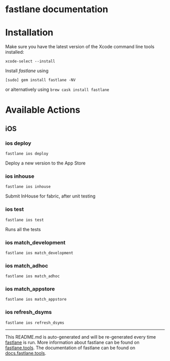 fastlane documentation
================
# Installation

Make sure you have the latest version of the Xcode command line tools installed:

```
xcode-select --install
```

Install _fastlane_ using
```
[sudo] gem install fastlane -NV
```
or alternatively using `brew cask install fastlane`

# Available Actions
## iOS
### ios deploy
```
fastlane ios deploy
```
Deploy a new version to the App Store
### ios inhouse
```
fastlane ios inhouse
```
Submit InHouse for fabric, after unit testing
### ios test
```
fastlane ios test
```
Runs all the tests
### ios match_development
```
fastlane ios match_development
```

### ios match_adhoc
```
fastlane ios match_adhoc
```

### ios match_appstore
```
fastlane ios match_appstore
```

### ios refresh_dsyms
```
fastlane ios refresh_dsyms
```


----

This README.md is auto-generated and will be re-generated every time [fastlane](https://fastlane.tools) is run.
More information about fastlane can be found on [fastlane.tools](https://fastlane.tools).
The documentation of fastlane can be found on [docs.fastlane.tools](https://docs.fastlane.tools).
